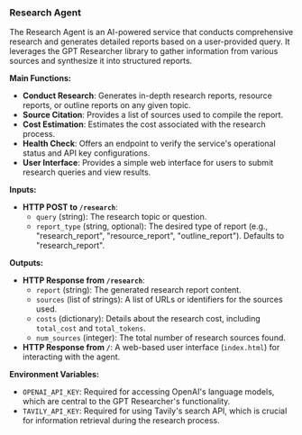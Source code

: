 ### Research Agent

The Research Agent is an AI-powered service that conducts comprehensive research and generates detailed reports based on a user-provided query. It leverages the GPT Researcher library to gather information from various sources and synthesize it into structured reports.

**Main Functions:**

*   **Conduct Research**: Generates in-depth research reports, resource reports, or outline reports on any given topic.
*   **Source Citation**: Provides a list of sources used to compile the report.
*   **Cost Estimation**: Estimates the cost associated with the research process.
*   **Health Check**: Offers an endpoint to verify the service's operational status and API key configurations.
*   **User Interface**: Provides a simple web interface for users to submit research queries and view results.

**Inputs:**

*   **HTTP POST to `/research`**:
    *   `query` (string): The research topic or question.
    *   `report_type` (string, optional): The desired type of report (e.g., "research_report", "resource_report", "outline_report"). Defaults to "research_report".

**Outputs:**

*   **HTTP Response from `/research`**:
    *   `report` (string): The generated research report content.
    *   `sources` (list of strings): A list of URLs or identifiers for the sources used.
    *   `costs` (dictionary): Details about the research cost, including `total_cost` and `total_tokens`.
    *   `num_sources` (integer): The total number of research sources found.
*   **HTTP Response from `/`**: A web-based user interface (`index.html`) for interacting with the agent.

**Environment Variables:**

*   `OPENAI_API_KEY`: Required for accessing OpenAI's language models, which are central to the GPT Researcher's functionality.
*   `TAVILY_API_KEY`: Required for using Tavily's search API, which is crucial for information retrieval during the research process.